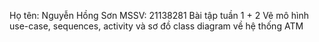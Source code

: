Họ tên: Nguyễn Hồng Sơn
MSSV: 21138281
Bài tập tuần 1 + 2 Vẽ mô hình use-case, sequences, activity và sơ đồ class diagram về hệ thống ATM
